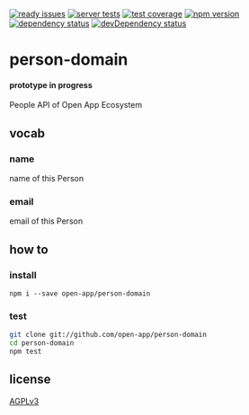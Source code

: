 [![ready issues](https://badge.waffle.io/open-app/person-domain.png?label=ready&title=Ready)](https://waffle.io/open-app/people-api)
[![server tests](https://travis-ci.org/open-app/person-domain.png)](https://travis-ci.org/open-app/people-api)
[![test coverage](https://img.shields.io/coveralls/open-app/person-domain.svg)](https://coveralls.io/r/open-app/people-api)
[![npm version](https://badge.fury.io/js/open-app-person-domain.png)](https://npmjs.org/package/open-app-people-api)
[![dependency status](https://david-dm.org/open-app/person-domain.png)](https://david-dm.org/open-app/people-api)
[![devDependency status](https://david-dm.org/open-app/person-domain/dev-status.png)](https://david-dm.org/open-app/people-api#info=devDependencies)

# person-domain

#### prototype in progress

People API of Open App Ecosystem

## vocab

### name

name of this Person

### email

email of this Person

## how to

### install

`npm i --save open-app/person-domain`

### test

```bash
git clone git://github.com/open-app/person-domain
cd person-domain
npm test
```

## license

[AGPLv3](LICENSE)
